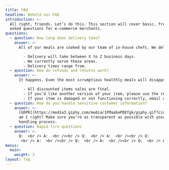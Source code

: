 ```yaml
---
title: FAQ
headline: Behold our FAQ
introduction: >-
  All right, friends. Let’s do this. This section will cover basic, frequently
  asked questions for e-commerce merchants.
questions:
  - question: How long does delivery take?
    answer: >-
      All of our meals are cooked by our team of in-house chefs. We deliver your thoughtfully crafted meals on Tuesdays & Fridays:

        - Delivery will take between X to Z business days.
        - We currently serve these areas.
        - Delivery times range from.
  - question: How do refunds and returns work?
    answer: >-
      It happens. Even the most scrumptious healthly meals will disappoint *someone*.

        - All discounted items sales are final.
        - If you’d like another version of your item, please use the return label. Instructions are printed on its back.
        - If your item is damaged or not functioning correctly, email us at example@example.com, and we’ll refund you + send you a new one ASAP!
  - question: How do you handle sensitive customer information?
    answer: >-
      [GDPR](https://media3.giphy.com/media/1FMaabePDEfgk/giphy.gif?cid=790b76115d1fc3ed7656643632f4131f&rid=giphy.gif),
      am I right? Make sure you’re as transparent as possible with your data
      handling process.
  - question: Rapid-fire questions
    answer: >-
      Q:  <br /> A:  <br /><br /> Q:  <br /> A:  <br /><br /> Q: 
       <br /> A:  <br /><br /> Q:  <br /> A:  <br /><br /> Q:  <br /> A: 
menus:
  main:
    weight: 3
layout: faq
---
```

